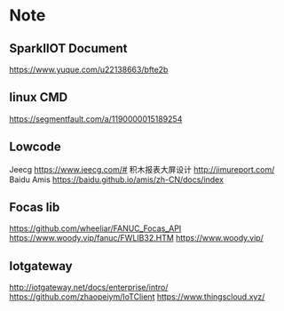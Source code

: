 # Note

## SparkIIOT Document
https://www.yuque.com/u22138663/bfte2b

## linux CMD
https://segmentfault.com/a/1190000015189254

## Lowcode
Jeecg
https://www.jeecg.com/#
积木报表大屏设计
http://jimureport.com/
Baidu Amis
https://baidu.github.io/amis/zh-CN/docs/index

## Focas lib
https://github.com/wheeliar/FANUC_Focas_API
https://www.woody.vip/fanuc/FWLIB32.HTM
https://www.woody.vip/

## Iotgateway
http://iotgateway.net/docs/enterprise/intro/
https://github.com/zhaopeiym/IoTClient
https://www.thingscloud.xyz/
